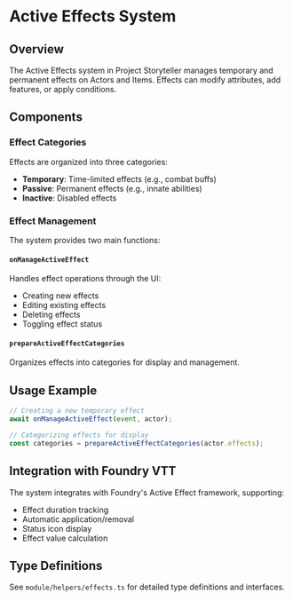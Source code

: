 # Active Effects System

## Overview
The Active Effects system in Project Storyteller manages temporary and permanent effects on Actors and Items. Effects can modify attributes, add features, or apply conditions.

## Components

### Effect Categories
Effects are organized into three categories:
- **Temporary**: Time-limited effects (e.g., combat buffs)
- **Passive**: Permanent effects (e.g., innate abilities)
- **Inactive**: Disabled effects

### Effect Management
The system provides two main functions:

#### `onManageActiveEffect`
Handles effect operations through the UI:
- Creating new effects
- Editing existing effects
- Deleting effects
- Toggling effect status

#### `prepareActiveEffectCategories`
Organizes effects into categories for display and management.

## Usage Example
```typescript
// Creating a new temporary effect
await onManageActiveEffect(event, actor);

// Categorizing effects for display
const categories = prepareActiveEffectCategories(actor.effects);
```

## Integration with Foundry VTT
The system integrates with Foundry's Active Effect framework, supporting:
- Effect duration tracking
- Automatic application/removal
- Status icon display
- Effect value calculation

## Type Definitions
See `module/helpers/effects.ts` for detailed type definitions and interfaces.
